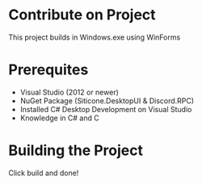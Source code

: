 # Contribute on Project
This project builds in Windows.exe using WinForms

# Prerequites
- Visual Studio (2012 or newer)
- NuGet  Package (Siticone.DesktopUI  & Discord.RPC)
- Installed C# Desktop Development on Visual Studio
- Knowledge in C# and C

# Building the Project
Click build and done!